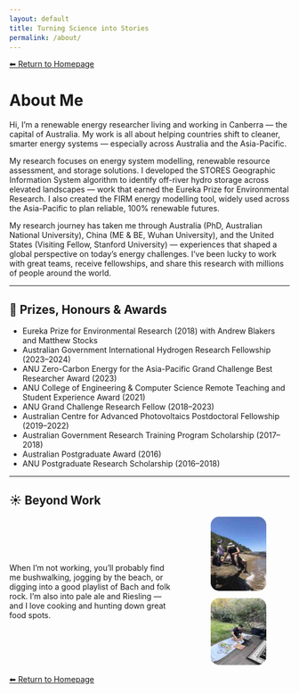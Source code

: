 ```yaml
---
layout: default
title: Turning Science into Stories
permalink: /about/
---
```


[⬅ Return to Homepage](/)

# About Me


Hi, I’m a renewable energy researcher living and working in Canberra — the capital of Australia. My work is all about helping countries shift to cleaner, smarter energy systems — especially across Australia and the Asia-Pacific.

My research focuses on energy system modelling, renewable resource assessment, and storage solutions. I developed the STORES Geographic Information System algorithm to identify off-river hydro storage across elevated landscapes — work that earned the Eureka Prize for Environmental Research. I also created the FIRM energy modelling tool, widely used across the Asia-Pacific to plan reliable, 100% renewable futures.

My research journey has taken me through Australia (PhD, Australian National University), China (ME & BE, Wuhan University), and the United States (Visiting Fellow, Stanford University) — experiences that shaped a global perspective on today’s energy challenges. I’ve been lucky to work with great teams, receive fellowships, and share this research with millions of people around the world.

---

## 🏅 Prizes, Honours & Awards

- Eureka Prize for Environmental Research (2018) with Andrew Blakers and Matthew Stocks
- Australian Government International Hydrogen Research Fellowship (2023–2024)
- ANU Zero-Carbon Energy for the Asia-Pacific Grand Challenge Best Researcher Award (2023)
- ANU College of Engineering & Computer Science Remote Teaching and Student Experience Award (2021)
- ANU Grand Challenge Research Fellow (2018–2023)
- Australian Centre for Advanced Photovoltaics Postdoctoral Fellowship (2019–2022)
- Australian Government Research Training Program Scholarship (2017–2018)
- Australian Postgraduate Award (2016)
- ANU Postgraduate Research Scholarship (2016–2018)

---

## ☀️ Beyond Work

<div style="display: flex; align-items: center; gap: 20px; flex-wrap: wrap; margin-top: 10px;">

<div style="flex: 1; min-width: 300px;">
When I’m not working, you’ll probably find me bushwalking, jogging by the beach, or digging into a good playlist of Bach and folk rock. I’m also into pale ale and Riesling — and I love cooking and hunting down great food spots.
</div>

<div style="flex: 1; min-width: 100px; text-align: center;">
    <img src="/images/Hiking.jpg" alt="Bushwalking by the beach" width="100" style="border-radius: 15px; margin-bottom: 10px;"><br>
    <img src="/images/BBQ.jpg" alt="Outdoor cooking" width="100" style="border-radius: 15px;">
</div>

</div>

[⬅ Return to Homepage](/)
